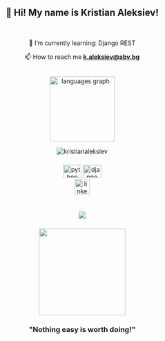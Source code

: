 <h2 align="center">👋 Hi! My name is Kristian Aleksiev!</h2>
<br>
  <div align="center">
  <p>🌱 I’m currently learning: Django REST</p>

  📫 How to reach me **k.aleksiev@abv.bg**
</div><br>


<div align="center">


  <img src="https://github-readme-stats.vercel.app/api/top-langs?locale=en&hide_title=false&layout=compact&card_width=320&langs_count=5&theme=dracula&hide_border=false&username=kristianaleksiev" height="150" alt="languages graph"  />
  <p><img align="center" src="https://github-readme-streak-stats.herokuapp.com/?user=kristianaleksiev&" alt="kristianaleksiev" /></p>
</div>


###

<div align="center">
  <img src="https://cdn.jsdelivr.net/gh/devicons/devicon/icons/python/python-original.svg" height="30" width="42" alt="python logo"  />
  <img src="https://studygyaan.com/wp-content/uploads/2021/12/CicamXxN_400x400-1.jpg" height="30" width="42" alt="django logo"  />
</div>



<div align="center">
  <a href="https://www.linkedin.com/in/kristian-aleksiev/" target="_blank">
    <img src="https://img.shields.io/static/v1?message=LinkedIn&logo=linkedin&label=&color=0077B5&logoColor=white&labelColor=&style=for-the-badge" height="35" alt="linkedin logo"  />
  </a>

</div>


<br clear="both">



###

<div align="center">
  <img src="https://profile-counter.glitch.me/kristianaleksiev/count.svg?"  />
</div>

###

<div align="center">
  <img height="200" src="https://blog-c7ff.kxcdn.com/blog/wp-content/uploads/2017/01/butters.gif"  />
</div>

###

<h3 align="center">"Nothing easy is worth doing!"</h3>


###

